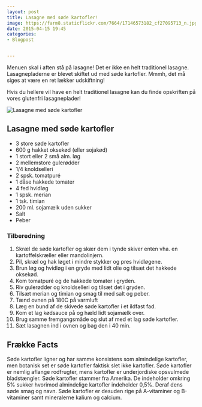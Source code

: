 ```yaml
---
layout: post
title: Lasagne med søde kartofler!
image: https://farm8.staticflickr.com/7664/17146573182_cf27095713_n.jpg
date: 2015-04-15 19:45
categories:
- Blogpost


---
```

Menuen skal i aften stå på lasagne! Det er ikke en helt traditionel lasagne. Lasagnepladerne er blevet skiftet ud med søde kartofler. Mmmh, det må siges at være en ret lækker udskiftning! 

Hvis du hellere vil have en helt traditionel lasagne kan du finde opskriften på vores glutenfri lasagneplader!


![Lasagne med søde kartofler](https://farm8.staticflickr.com/7664/17146573182_cf27095713_z.jpg)


## Lasagne med søde kartofler 
- 3 store søde kartofler
- 600 g hakket oksekød (eller sojakød)
- 1 stort eller 2 små alm. løg
- 2 mellemstore gulerødder
- 1/4 knoldselleri
- 2 spsk. tomatpuré
- 1 dåse hakkede tomater
- 4 fed hvidløg
- 1 spsk. merian
- 1 tsk. timian
- 200 ml. sojamælk uden sukker
- Salt
- Peber



### Tilberedning
1. Skræl de søde kartofler og skær dem i tynde skiver enten vha. en kartoffelskræller eller mandolinjern.
2. Pil, skræl og hak løget i mindre stykker og pres hvidløgene.
3. Brun løg og hvidløg i en gryde med lidt olie og tilsæt det hakkede oksekød.
4. Kom tomatpuré og de hakkede tomater i gryden.
5. Riv gulerødder og knoldselleri og tilsæt det i gryden.
6. Tilsæt merian og timian og smag til med salt og peber.
7. Tænd ovnen på 180C på varmluft
8. Læg en bund af de skivede søde kartofler i et ildfast fad.
9. Kom et lag kødsauce på og hæld lidt sojamælk over.
10. Brug samme fremgangsmåde og slut af med et lag søde kartofler. 
11. Sæt lasagnen ind i ovnen og bag den i 40 min.









## Frække Facts
Søde kartofler ligner og har samme konsistens som almindelige kartofler, men botanisk set er søde kartofler faktisk slet ikke kartofler. Søde kartofler er nemlig aflange rodfrugter, mens kartofler er underjordiske opsvulmede bladstængler. Søde kartofler stammer fra Amerika. De indeholder omkring 5% sukker hvorimod almindelige kartofler indeholder 0,5%. Deraf dens søde smag og navn. Søde kartofler er desuden rige på A-vitaminer og B-vitaminer samt mineralerne kalium og calcium. 